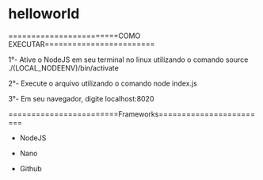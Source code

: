 # helloworld

========================COMO EXECUTAR========================

1°- Ative o NodeJS em seu terminal no linux utilizando o comando source ./(LOCAL_NODEENV)/bin/activate 

2°- Execute o arquivo utilizando o comando node index.js

3°- Em seu navegador, digite localhost:8020 


========================Frameworks========================

- NodeJS

- Nano

- Github
